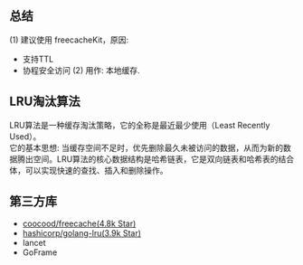 ## 总结
(1) 建议使用 freecacheKit，原因:
* 支持TTL
* 协程安全访问
(2) 用作: 本地缓存.

## LRU淘汰算法
LRU算法是一种缓存淘汰策略，它的全称是最近最少使用（Least Recently Used）。  
它的基本思想: 当缓存空间不足时，优先删除最久未被访问的数据，从而为新的数据腾出空间。LRU算法的核心数据结构是哈希链表，它是双向链表和哈希表的结合体，可以实现快速的查找、插入和删除操作。

## 第三方库
- [coocood/freecache(4.8k Star)](https://github.com/coocood/freecache)
- [hashicorp/golang-lru(3.9k Star)](https://github.com/hashicorp/golang-lru)
- lancet
- GoFrame
